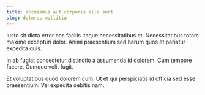```yaml
---
title: accusamus aut corporis illo sunt
slug: dolores mollitia
---
```


Iusto sit dicta error eos facilis itaque necessitatibus et. Necessitatibus totam maxime excepturi dolor. Animi praesentium sed harum quos et pariatur expedita quis.

In ab fugiat consectetur distinctio a assumenda id dolorem. Cum tempore facere. Cumque velit fugit.

Et voluptatibus quod dolorem cum. Ut et qui perspiciatis id officia sed esse praesentium. Vel expedita debitis nam.

